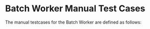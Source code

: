 # Batch Worker Manual Test Cases

The manual testcases for the Batch Worker are defined as follows:




